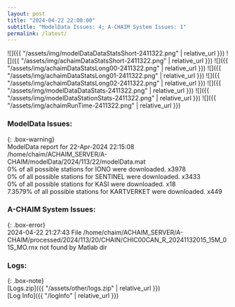 ```yaml
---
layout: post
title: "2024-04-22 22:00:00"
subtitle: "ModelData Issues: 4; A-CHAIM System Issues: 1"
permalink: /latest/
---
```


![]({{ "/assets/img/modelDataDataStatsShort-2411322.png" | relative_url }})
![]({{ "/assets/img/achaimDataStatsShort-2411322.png" | relative_url }})
![]({{ "/assets/img/achaimDataStatsLong00-2411322.png" | relative_url }})
![]({{ "/assets/img/achaimDataStatsLong01-2411322.png" | relative_url }})
![]({{ "/assets/img/achaimDataStatsLong02-2411322.png" | relative_url }})
![]({{ "/assets/img/modelDataDataStats-2411322.png" | relative_url }})
![]({{ "/assets/img/modelDataStationStats-2411322.png" | relative_url }})
![]({{ "/assets/img/achaimRunTime-2411322.png" | relative_url }})


### ModelData Issues:  
  
{: .box-warning}  
 ModelData report for 22-Apr-2024 22:15:08   
 /home/chaim/ACHAIM_SERVER/A-CHAIM/modelData/2024/113/22/modelData.mat   
 0% of all possible stations for IONO were downloaded. x3978   
 0% of all possible stations for SENTINEL were downloaded. x3433   
 0% of all possible stations for KASI were downloaded. x18   
 7.3579% of all possible stations for KARTVERKET were downloaded. x449   
  
### A-CHAIM System Issues:  
  
{: .box-error}  
2024-04-22 21:27:43 File /home/chaim/ACHAIM_SERVER/A-CHAIM/processed/2024/113/20/CHAIN/CHIC00CAN_R_20241132015_15M_01S_MO.rnx not found by Matlab dir  

### Logs:  
  
{: .box-note}  
[Logs.zip]({{ "/assets/other/logs.zip" | relative_url }})  
[Log Info]({{ "/logInfo" | relative_url }})  
